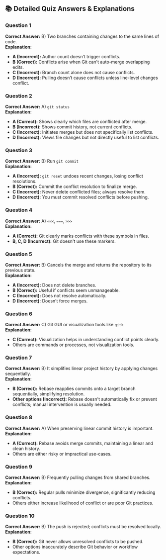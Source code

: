 ## 📚 **Detailed Quiz Answers & Explanations**

### **Question 1**  
**Correct Answer:** B) Two branches containing changes to the same lines of code.  
**Explanation:**  
- **A (Incorrect):** Author count doesn’t trigger conflicts.
- **B (Correct):** Conflicts arise when Git can't auto-merge overlapping edits.
- **C (Incorrect):** Branch count alone does not cause conflicts.
- **D (Incorrect):** Pulling doesn’t cause conflicts unless line-level changes conflict.

### **Question 2**  
**Correct Answer:** A) `git status`  
**Explanation:**  
- **A (Correct):** Shows clearly which files are conflicted after merge.
- **B (Incorrect):** Shows commit history, not current conflicts.
- **C (Incorrect):** Initiates merges but does not specifically list conflicts.
- **D (Incorrect):** Views file changes but not directly useful to list conflicts.

### **Question 3**  
**Correct Answer:** B) Run `git commit`  
**Explanation:**  
- **A (Incorrect):** `git reset` undoes recent changes, losing conflict resolutions.
- **B (Correct):** Commit the conflict resolution to finalize merge.
- **C (Incorrect):** Never delete conflicted files; always resolve them.
- **D (Incorrect):** You must commit resolved conflicts before pushing.

### **Question 4**  
**Correct Answer:** A) `<<<`, `===`, `>>>`  
**Explanation:**  
- **A (Correct):** Git clearly marks conflicts with these symbols in files.
- **B, C, D (Incorrect):** Git doesn't use these markers.

### **Question 5**  
**Correct Answer:** B) Cancels the merge and returns the repository to its previous state.  
**Explanation:**  
- **A (Incorrect):** Does not delete branches.
- **B (Correct):** Useful if conflicts seem unmanageable.
- **C (Incorrect):** Does not resolve automatically.
- **D (Incorrect):** Doesn’t force merges.

### **Question 6**  
**Correct Answer:** C) Git GUI or visualization tools like `gitk`  
**Explanation:**  
- **C (Correct):** Visualization helps in understanding conflict points clearly.
- Others are commands or processes, not visualization tools.

### **Question 7**  
**Correct Answer:** B) It simplifies linear project history by applying changes sequentially.  
**Explanation:**  
- **B (Correct):** Rebase reapplies commits onto a target branch sequentially, simplifying resolution.
- **Other options (Incorrect):** Rebase doesn't automatically fix or prevent conflicts; manual intervention is usually needed.

### **Question 8**  
**Correct Answer:** A) When preserving linear commit history is important.  
**Explanation:**  
- **A (Correct):** Rebase avoids merge commits, maintaining a linear and clean history.
- Others are either risky or impractical use-cases.

### **Question 9**  
**Correct Answer:** B) Frequently pulling changes from shared branches.  
**Explanation:**  
- **B (Correct):** Regular pulls minimize divergence, significantly reducing conflicts.
- Others either increase likelihood of conflict or are poor Git practices.

### **Question 10**  
**Correct Answer:** B) The push is rejected; conflicts must be resolved locally.  
**Explanation:**  
- **B (Correct):** Git never allows unresolved conflicts to be pushed.
- Other options inaccurately describe Git behavior or workflow expectations.

